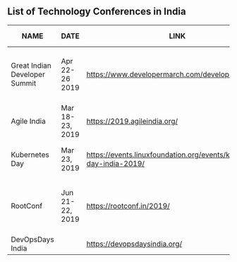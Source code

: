 ## List of Technology Conferences in India

| NAME                          | DATE             | LINK                                                                 | CFP Closes   | TECHNOLOGY / DOMAIN                                                   |
|-------------------------------|------------------|----------------------------------------------------------------------|--------------|-----------------------------------------------------------------------|
| Great Indian Developer Summit | Apr 22-26 2019   | https://www.developermarch.com/developersummit/                      |              | Web, Mobile, Java, Dynamic Lang, Data, Cloud, DevOps and Architecture |
| Agile India                   | Mar 18-23, 2019  | https://2019.agileindia.org/                                         |              | Agile, Design, Continuous Delivery, DevOps                            |
| Kubernetes Day                | Mar 23, 2019     | https://events.linuxfoundation.org/events/kubernetes-day-india-2019/ |              | Kubernetes and related cloud native technologies                      |
| RootConf                      | Jun 21- 22, 2019 | https://rootconf.in/2019/                                            | Feb 28, 2019 | Security, Infrastructure, DevOps, Architecture, Distributed systems   |
| DevOpsDays India              |                  |  https://devopsdaysindia.org/                                        |              |                                                                       |

